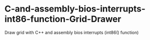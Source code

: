 # C-and-assembly-bios-interrupts-int86-function-Grid-Drawer
Draw grid with C++ and assembly bios interrupts (int86() function)  
